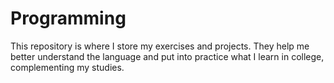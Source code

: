 # Programming
This repository is where I store my exercises and projects. They help me better understand the language and put into practice what I learn in college, complementing my studies.
